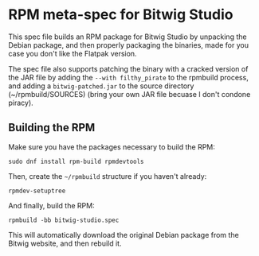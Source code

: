 # RPM meta-spec for Bitwig Studio
This spec file builds an RPM package for Bitwig Studio by unpacking the Debian package, and then properly packaging the binaries, made for you case you don't like the Flatpak version.

The spec file also supports patching the binary with a cracked version of the JAR file by adding the `--with filthy_pirate` to the rpmbuild process, and adding a `bitwig-patched.jar` to the source directory (~/rpmbuild/SOURCES) (bring your own JAR file becuase I don't condone piracy).

## Building the RPM
Make sure you have the packages necessary to build the RPM:
```
sudo dnf install rpm-build rpmdevtools
```

Then, create the `~/rpmbuild` structure if you haven't already:
```
rpmdev-setuptree
```

And finally, build the RPM:
```
rpmbuild -bb bitwig-studio.spec
```
This will automatically download the original Debian package from the Bitwig website, and then rebuild it.
